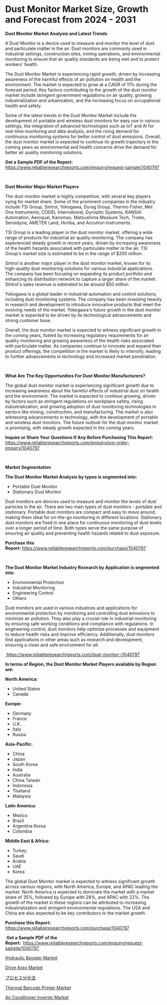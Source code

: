 <p><h1>Dust Monitor Market Size, Growth and Forecast from 2024 - 2031</h1></p><p><strong>Dust Monitor Market Analysis and Latest Trends</strong></p>
<p><p>A Dust Monitor is a device used to measure and monitor the level of dust and particulate matter in the air. Dust monitors are commonly used in industrial settings, construction sites, mining operations, and environmental monitoring to ensure that air quality standards are being met and to protect workers' health.</p><p>The Dust Monitor Market is experiencing rapid growth, driven by increasing awareness of the harmful effects of air pollution on health and the environment. The market is expected to grow at a CAGR of 11% during the forecast period. Key factors contributing to the growth of the dust monitor market include stringent government regulations on air quality, growing industrialization and urbanization, and the increasing focus on occupational health and safety.</p><p>Some of the latest trends in the Dust Monitor Market include the development of portable and wireless dust monitors for easy use in various settings, the integration of advanced technologies such as IoT and AI for real-time monitoring and data analysis, and the rising demand for continuous monitoring systems for better control of dust emissions. Overall, the dust monitor market is expected to continue its growth trajectory in the coming years as environmental and health concerns drive the demand for better air quality monitoring solutions.</p></p>
<p><strong>Get a Sample PDF of the Report:&nbsp;</strong> <a href="https://www.reliableresearchreports.com/enquiry/request-sample/1040797">https://www.reliableresearchreports.com/enquiry/request-sample/1040797</a></p>
<p>&nbsp;</p>
<p><strong>Dust Monitor Major Market Players</strong></p>
<p><p>The dust monitor market is highly competitive, with several key players vying for market share. Some of the prominent companies in the industry include TSI Group, Sintrol, Yokogawa, Durag Group, Thermo Fisher, Met One Instruments, CODEL International, Dynoptic Systems, KANSAI Automation, Aeroqual, Kanomax, Matsushima Measure Tech, Trolex, Sensidyne, AMETEK Land, Horiba, and Accutron Instruments.</p><p>TSI Group is a leading player in the dust monitor market, offering a wide range of products for industrial air quality monitoring. The company has experienced steady growth in recent years, driven by increasing awareness of the health hazards associated with particulate matter in the air. TSI Group's market size is estimated to be in the range of $200 million.</p><p>Sintrol is another major player in the dust monitor market, known for its high-quality dust monitoring solutions for various industrial applications. The company has been focusing on expanding its product portfolio and enhancing its distribution network to capture a larger share of the market. Sintrol's sales revenue is estimated to be around $50 million.</p><p>Yokogawa is a global leader in industrial automation and control solutions, including dust monitoring systems. The company has been investing heavily in research and development to introduce innovative products that meet the evolving needs of the market. Yokogawa's future growth in the dust monitor market is expected to be driven by its technological advancements and strong customer base.</p><p>Overall, the dust monitor market is expected to witness significant growth in the coming years, fueled by increasing regulatory requirements for air quality monitoring and growing awareness of the health risks associated with particulate matter. As companies continue to innovate and expand their product offerings, the competition in the market is likely to intensify, leading to further advancements in technology and increased market penetration.</p></p>
<p>&nbsp;</p>
<p><strong>What Are The Key Opportunities For Dust Monitor Manufacturers?</strong></p>
<p><p>The global dust monitor market is experiencing significant growth due to increasing awareness about the harmful effects of industrial dust on health and the environment. The market is expected to continue growing, driven by factors such as stringent regulations on workplace safety, rising industrialization, and growing adoption of dust monitoring technologies in sectors like mining, construction, and manufacturing. The market is also witnessing advancements in technology, with the development of portable and wireless dust monitors. The future outlook for the dust monitor market is promising, with steady growth expected in the coming years.</p></p>
<p><strong>Inquire or Share Your Questions If Any Before Purchasing This Report:</strong> <a href="https://www.reliableresearchreports.com/enquiry/pre-order-enquiry/1040797">https://www.reliableresearchreports.com/enquiry/pre-order-enquiry/1040797</a></p>
<p>&nbsp;</p>
<p><strong>Market Segmentation</strong></p>
<p><strong>The Dust Monitor Market Analysis by types is segmented into:</strong></p>
<p><ul><li>Portable Dust Monitor</li><li>Stationary Dust Monitor</li></ul></p>
<p><p>Dust monitors are devices used to measure and monitor the levels of dust particles in the air. There are two main types of dust monitors - portable and stationary. Portable dust monitors are compact and easy to move around, making them ideal for on-the-go monitoring in different locations. Stationary dust monitors are fixed in one place for continuous monitoring of dust levels over a longer period of time. Both types serve the same purpose of ensuring air quality and preventing health hazards related to dust exposure.</p></p>
<p><strong>Purchase this Report:&nbsp;</strong><a href="https://www.reliableresearchreports.com/purchase/1040797">https://www.reliableresearchreports.com/purchase/1040797</a></p>
<p>&nbsp;</p>
<p><strong>The Dust Monitor Market Industry Research by Application is segmented into:</strong></p>
<p><ul><li>Environmental Protection</li><li>Industrial Monitoring</li><li>Engineering Control</li><li>Others</li></ul></p>
<p><p>Dust monitors are used in various industries and applications for environmental protection by monitoring and controlling dust emissions to minimize air pollution. They also play a crucial role in industrial monitoring by ensuring safe working conditions and compliance with regulations. In engineering control, dust monitors help optimize processes and equipment to reduce health risks and improve efficiency. Additionally, dust monitors find applications in other areas such as research and development, ensuring a clean and safe environment for all.</p></p>
<p><a href="https://www.reliableresearchreports.com/dust-monitor-r1040797">&nbsp;https://www.reliableresearchreports.com/dust-monitor-r1040797</a></p>
<p><strong>In terms of Region, the Dust Monitor Market Players available by Region are:</strong></p>
<p>
    <p> <strong> North America: </strong>
        <ul>
            <li>United States</li>
            <li>Canada</li>
        </ul>
        </p> 
    <p> <strong> Europe: </strong>
        <ul>
            <li>Germany</li>
            <li>France</li>
            <li>U.K.</li>
            <li>Italy</li>
            <li>Russia</li>
        </ul>
        </p> 
    <p> <strong> Asia-Pacific: </strong>
        <ul>
            <li>China</li>
            <li>Japan</li>
            <li>South Korea</li>
            <li>India</li>
            <li>Australia</li>
            <li>China Taiwan</li>
            <li>Indonesia</li>
            <li>Thailand</li>
            <li>Malaysia</li>
        </ul>
        </p> 
    <p> <strong> Latin America: </strong>
        <ul>
            <li>Mexico</li>
            <li>Brazil</li>
            <li>Argentina Korea</li>
            <li>Colombia</li>
        </ul>
        </p> 
    <p> <strong> Middle East & Africa: </strong>
        <ul>
            <li>Turkey</li>
            <li>Saudi</li>
            <li>Arabia</li>
            <li>UAE</li>
            <li>Korea</li>
        </ul>
    </p>
    </p>
<p><p>The global Dust Monitor market is expected to witness significant growth across various regions, with North America, Europe, and APAC leading the market. North America is expected to dominate the market with a market share of 35%, followed by Europe with 28%, and APAC with 22%. The growth of the market in these regions can be attributed to increasing industrialization and stringent environmental regulations. The USA and China are also expected to be key contributors to the market growth.</p></p>
<p><strong>Purchase this Report: </strong><a href="https://www.reliableresearchreports.com/purchase/1040797">https://www.reliableresearchreports.com/purchase/1040797</a></p>
<p>&nbsp;<strong>Get a Sample PDF of the Report:&nbsp;&nbsp;</strong><a href="https://www.reliableresearchreports.com/enquiry/request-sample/1040797">https://www.reliableresearchreports.com/enquiry/request-sample/1040797</a></p>
<p><strong></strong></p>
<p><p><a href="https://github.com/peachesmcdowel1/Market-Research-Report-List-2/blob/main/hydraulic-booster-market.md">Hydraulic Booster Market</a></p><p><a href="https://www.linkedin.com/pulse/drive-assy-market-report-reveals-latest-trends-growth-opportunities-2w0yc?trackingId=lYrPfNcfyLclDIvnnMtSOQ%3D%3D">Drive Assy Market</a></p><p><a href="https://github.com/ppmazlotr77499/Market-Research-Report-List-1/blob/main/973595035099.md">プロセス分光法</a></p><p><a href="https://www.linkedin.com/pulse/thermal-barcode-printer-market-outlook-industry-overview-vopfc?trackingId=AZE%2BotwAO7ih6kb6iQwr8w%3D%3D">Thermal Barcode Printer Market</a></p><p><a href="https://github.com/redneck06/Market-Research-Report-List-3/blob/main/air-conditioner-inverter-market.md">Air Conditioner Inverter Market</a></p></p>